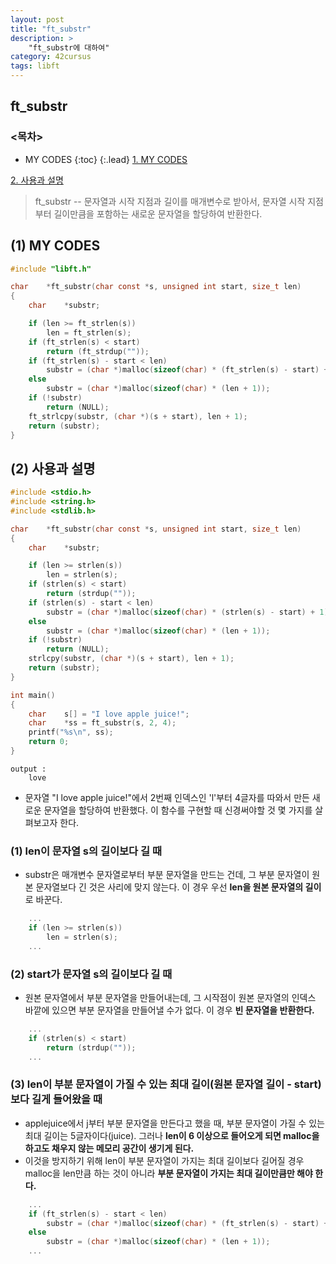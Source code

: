```yaml
---
layout: post
title: "ft_substr"
description: >
    "ft_substr에 대하여"
category: 42cursus
tags: libft
---
```

## ft_substr

### <목차>
* MY CODES
{:toc}
{:.lead}
[1. MY CODES](#1-my-codes)

[2. 사용과 설명](#2-사용과-설명)

> ft_substr -- 문자열과 시작 지점과 길이를 매개변수로 받아서, 문자열 시작 지점부터 길이만큼을 포함하는 새로운 문자열을 할당하여 반환한다.

## (1) MY CODES
~~~c
#include "libft.h"

char	*ft_substr(char const *s, unsigned int start, size_t len)
{
	char	*substr;

	if (len >= ft_strlen(s))
		len = ft_strlen(s);
	if (ft_strlen(s) < start)
		return (ft_strdup(""));
	if (ft_strlen(s) - start < len)
		substr = (char *)malloc(sizeof(char) * (ft_strlen(s) - start) + 1);
	else
		substr = (char *)malloc(sizeof(char) * (len + 1));
	if (!substr)
		return (NULL);
	ft_strlcpy(substr, (char *)(s + start), len + 1);
	return (substr);
}
~~~

## (2) 사용과 설명
~~~c
#include <stdio.h>
#include <string.h>
#include <stdlib.h>

char	*ft_substr(char const *s, unsigned int start, size_t len)
{
	char	*substr;

	if (len >= strlen(s))
		len = strlen(s);
	if (strlen(s) < start)
		return (strdup(""));
	if (strlen(s) - start < len)
		substr = (char *)malloc(sizeof(char) * (strlen(s) - start) + 1);
	else
		substr = (char *)malloc(sizeof(char) * (len + 1));
	if (!substr)
		return (NULL);
	strlcpy(substr, (char *)(s + start), len + 1);
	return (substr);
}

int main()
{
	char	s[] = "I love apple juice!";
	char	*ss = ft_substr(s, 2, 4);
	printf("%s\n", ss);
	return 0;
}
~~~
~~~plain
output :
	love
~~~
- 문자열 "I love apple juice!"에서 2번째 인덱스인 'l'부터 4글자를 따와서 만든 새로운 문자열을 할당하여 반환했다. 이 함수를 구현할 때 신경써야할 것 몇 가지를 살펴보고자 한다.

### (1) len이 문자열 s의 길이보다 길 때
- substr은 매개변수 문자열로부터 부분 문자열을 만드는 건데, 그 부분 문자열이 원본 문자열보다 긴 것은 사리에 맞지 않는다. 이 경우 우선 **len을 원본 문자열의 길이**로 바꾼다.

~~~c
	...
	if (len >= strlen(s))
		len = strlen(s);
	...
~~~

### (2) start가 문자열 s의 길이보다 길 때
- 원본 문자열에서 부분 문자열을 만들어내는데, 그 시작점이 원본 문자열의 인덱스 바깥에 있으면 부분 문자열을 만들어낼 수가 없다. 이 경우 **빈 문자열을 반환한다.**

~~~c 
	...
	if (strlen(s) < start)
		return (strdup(""));
	...
~~~

### (3) len이 부분 문자열이 가질 수 있는 최대 길이(원본 문자열 길이 - start)보다 길게 들어왔을 때
- applejuice에서 j부터 부분 문자열을 만든다고 했을 때, 부분 문자열이 가질 수 있는 최대 길이는 5글자이다(juice). 그러나 **len이 6 이상으로 들어오게 되면 malloc을 하고도 채우지 않는 메모리 공간이 생기게 된다.**
- 이것을 방지하기 위해 len이 부분 문자열이 가지는 최대 길이보다 길어질 경우 malloc을 len만큼 하는 것이 아니라 **부분 문자열이 가지는 최대 길이만큼만 해야 한다.**

~~~c
	...
	if (ft_strlen(s) - start < len)
		substr = (char *)malloc(sizeof(char) * (ft_strlen(s) - start) + 1);
	else
		substr = (char *)malloc(sizeof(char) * (len + 1));
	...
~~~

